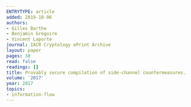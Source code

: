 ```yaml
---
ENTRYTYPE: article
added: 2019-10-06
authors:
- Gilles Barthe
- Benjamin Grégoire
- Vincent Laporte
journal: IACR Cryptology ePrint Archive
layout: paper
pages: 38
read: false
readings: []
title: Provably secure compilation of side-channel countermeasures.
volume: '2017'
year: 2017
topics:
- information-flow
---
```

